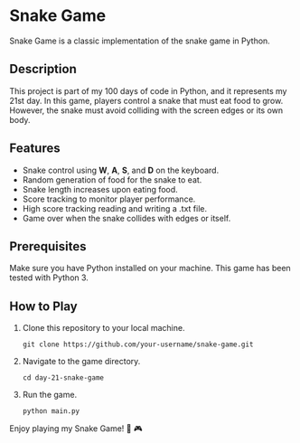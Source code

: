 # Snake Game

Snake Game is a classic implementation of the snake game in Python.

## Description

This project is part of my 100 days of code in Python, and it represents my 21st day. 
In this game, players control a snake that must eat food to grow. However, the snake must avoid colliding with the screen edges or its own body.

## Features

- Snake control using **W**, **A**, **S**, and **D** on the keyboard.
- Random generation of food for the snake to eat.
- Snake length increases upon eating food.
- Score tracking to monitor player performance.
- High score tracking reading and writing a .txt file.
- Game over when the snake collides with edges or itself.

## Prerequisites

Make sure you have Python installed on your machine. This game has been tested with Python 3.

## How to Play

1. Clone this repository to your local machine.
    ```
    git clone https://github.com/your-username/snake-game.git
    ```

2. Navigate to the game directory.
    ```
    cd day-21-snake-game
    ```

3. Run the game.
    ```
    python main.py
    ```

Enjoy playing my Snake Game! 🐍 🎮
